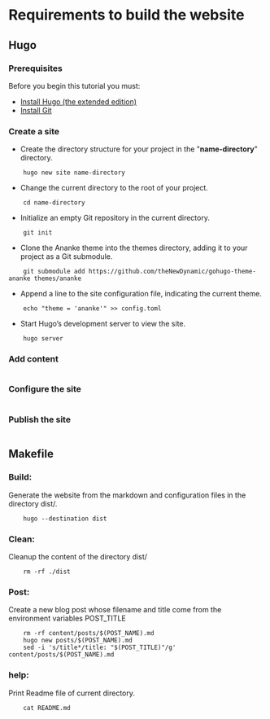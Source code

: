 # Requirements to build the website
## Hugo
### Prerequisites 
Before you begin this tutorial you must:
* <a href="https://gohugo.io/installation/">Install Hugo (the extended edition)</a>
* <a href="https://git-scm.com/book/en/v2/Getting-Started-Installing-Git">Install Git</a>

### Create a site
* Create the directory structure for your project in the "**name-directory**" directory.
```
    hugo new site name-directory
```
* Change the current directory to the root of your project.
```
    cd name-directory
```
* Initialize an empty Git repository in the current directory.
```
    git init
```
* Clone the Ananke theme into the themes directory, adding it to your project as a Git submodule.
```
    git submodule add https://github.com/theNewDynamic/gohugo-theme-ananke themes/ananke
```
* Append a line to the site configuration file, indicating the current theme.
```
    echo "theme = 'ananke'" >> config.toml
```
* Start Hugo’s development server to view the site.
```
    hugo server
```

### Add content

```
```
### Configure the site
```
```
### Publish the site
```
```

## Makefile
### Build:
Generate the website from the markdown and configuration files in the directory dist/.
```
    hugo --destination dist
```
### Clean:
Cleanup the content of the directory dist/
```
    rm -rf ./dist
```
### Post:
Create a new blog post whose filename and title come from the environment variables POST_TITLE
```
    rm -rf content/posts/$(POST_NAME).md
    hugo new posts/$(POST_NAME).md
    sed -i 's/title*/title: "$(POST_TITLE)"/g' content/posts/$(POST_NAME).md
```
### help:
Print Readme file of current directory.
```
    cat README.md
```